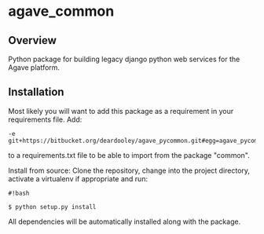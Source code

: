 # agave_common #

## Overview ##

Python package for building legacy django python web services for the Agave platform.

## Installation ##
Most likely you will want to add this package as a requirement in your requirements file. Add:

```
-e git+https://bitbucket.org/deardooley/agave_pycommon.git#egg=agave_pycommon
```

to a requirements.txt file to be able to import from the package "common".

Install from source: Clone the repository, change into the project directory, activate a
virtualenv if appropriate and run:

```
#!bash

$ python setup.py install
```

All dependencies will be automatically installed along with the package.
